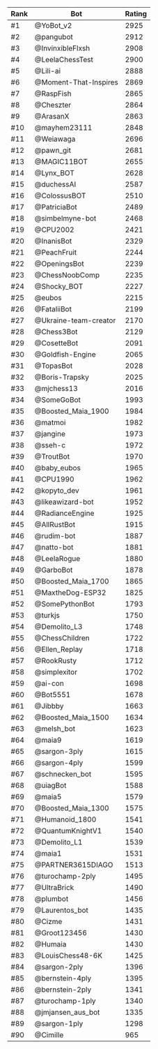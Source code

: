 Rank|Bot|Rating
---|---|---
#1|@YoBot_v2|2925
#2|@pangubot|2912
#3|@InvinxibleFlxsh|2908
#4|@LeelaChessTest|2900
#5|@Lili-ai|2888
#6|@Moment-That-Inspires|2869
#7|@RaspFish|2865
#8|@Cheszter|2864
#9|@ArasanX|2863
#10|@mayhem23111|2848
#11|@Weiawaga|2696
#12|@pawn_git|2681
#13|@MAGIC11BOT|2655
#14|@Lynx_BOT|2628
#15|@duchessAI|2587
#16|@ColossusBOT|2510
#17|@PatriciaBot|2489
#18|@simbelmyne-bot|2468
#19|@CPU2002|2421
#20|@InanisBot|2329
#21|@PeachFruit|2244
#22|@OpeningsBot|2239
#23|@ChessNoobComp|2235
#24|@Shocky_BOT|2227
#25|@eubos|2215
#26|@FataliiBot|2199
#27|@Ukraine-team-creator|2170
#28|@Chess3Bot|2129
#29|@CosetteBot|2091
#30|@Goldfish-Engine|2065
#31|@TopasBot|2028
#32|@Boris-Trapsky|2025
#33|@mjchess13|2016
#34|@SomeGoBot|1993
#35|@Boosted_Maia_1900|1984
#36|@matmoi|1982
#37|@jangine|1973
#38|@sseh-c|1972
#39|@TroutBot|1970
#40|@baby_eubos|1965
#41|@CPU1990|1962
#42|@kopyto_dev|1961
#43|@likeawizard-bot|1952
#44|@RadianceEngine|1925
#45|@AllRustBot|1915
#46|@rudim-bot|1887
#47|@natto-bot|1881
#48|@LeelaRogue|1880
#49|@GarboBot|1878
#50|@Boosted_Maia_1700|1865
#51|@MaxtheDog-ESP32|1825
#52|@SomePythonBot|1793
#53|@turkjs|1750
#54|@Demolito_L3|1748
#55|@ChessChildren|1722
#56|@Ellen_Replay|1718
#57|@RookRusty|1712
#58|@simplexitor|1702
#59|@ai-con|1698
#60|@Bot5551|1678
#61|@Jibbby|1663
#62|@Boosted_Maia_1500|1634
#63|@melsh_bot|1623
#64|@maia9|1619
#65|@sargon-3ply|1615
#66|@sargon-4ply|1599
#67|@schnecken_bot|1595
#68|@uiagBot|1588
#69|@maia5|1579
#70|@Boosted_Maia_1300|1575
#71|@Humanoid_1800|1541
#72|@QuantumKnightV1|1540
#73|@Demolito_L1|1539
#74|@maia1|1531
#75|@PARTNER3615DIAGO|1513
#76|@turochamp-2ply|1495
#77|@UltraBrick|1490
#78|@plumbot|1456
#79|@Laurentos_bot|1435
#80|@Cizme|1431
#81|@Groot123456|1430
#82|@Humaia|1430
#83|@LouisChess48-6K|1425
#84|@sargon-2ply|1396
#85|@bernstein-4ply|1395
#86|@bernstein-2ply|1341
#87|@turochamp-1ply|1340
#88|@jmjansen_aus_bot|1335
#89|@sargon-1ply|1298
#90|@Cimille|965
